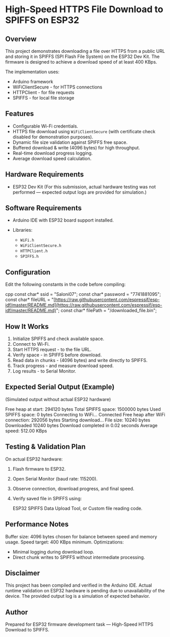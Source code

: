 # High-Speed HTTPS File Download to SPIFFS on ESP32

## Overview

This project demonstrates downloading a file over HTTPS from a public URL and storing it in SPIFFS (SPI Flash File System) on the ESP32 Dev Kit. The firmware is designed to achieve a download speed of at least 400 KBps.

The implementation uses:

* Arduino framework
* WiFiClientSecure - for HTTPS connections
* HTTPClient - for file requests
* SPIFFS - for local file storage

## Features

* Configurable Wi-Fi credentials.
* HTTPS file download using `WiFiClientSecure` (with certificate check disabled for demonstration purposes).
* Dynamic file size validation against SPIFFS free space.
* Buffered download & write (4096 bytes) for high throughput.
* Real-time download progress logging.
* Average download speed calculation.


## Hardware Requirements

* ESP32 Dev Kit
  (For this submission, actual hardware testing was not performed — expected output logs are provided for simulation.)

## Software Requirements

* Arduino IDE with ESP32 board support installed.
* Libraries:

  * `WiFi.h`
  * `WiFiClientSecure.h`
  * `HTTPClient.h`
  * `SPIFFS.h`

## Configuration

Edit the following constants in the code before compiling:

cpp
const char* ssid     = "Saloni07";
const char* password = "7741881095";
const char* fileURL  = "[https://raw.githubusercontent.com/espressif/esp-idf/master/README.md](https://raw.githubusercontent.com/espressif/esp-idf/master/README.md)";
const char* filePath = "/downloaded_file.bin";

## How It Works

1. Initialize SPIFFS and check available space.
2. Connect to Wi-Fi.
3. Start HTTPS request - to the file URL.
4. Verify space - in SPIFFS before download.
5. Read data in chunks - (4096 bytes) and write directly to SPIFFS.
6. Track progress - and measure download speed.
7. Log results - to Serial Monitor.



## Expected Serial Output (Example)

(Simulated output without actual ESP32 hardware)


Free heap at start: 294120 bytes
Total SPIFFS space: 1500000 bytes
Used SPIFFS space: 0 bytes
Connecting to WiFi...
Connected
Free heap after WiFi connection: 292056 bytes
Starting download...
File size: 10240 bytes
Downloaded 10240 bytes
Download completed in 0.02 seconds
Average speed: 512.00 KBps




## Testing & Validation Plan

On actual ESP32 hardware:

1. Flash firmware to ESP32.
2. Open Serial Monitor (baud rate: 115200).
3. Observe connection, download progress, and final speed.
4. Verify saved file in SPIFFS using:

   ESP32 SPIFFS Data Upload Tool, or
   Custom file reading code.



## Performance Notes

Buffer size: 4096 bytes chosen for balance between speed and memory usage.
Speed target: 400 KBps minimum.
Optimizations:
  * Minimal logging during download loop.
  * Direct chunk writes to SPIFFS without intermediate processing.


## Disclaimer

This project has been compiled and verified in the Arduino IDE. Actual runtime validation on ESP32 hardware is pending due to unavailability of the device. The provided output log is a simulation of expected behavior.



## Author

Prepared for ESP32 firmware development task — High-Speed HTTPS Download to SPIFFS.

